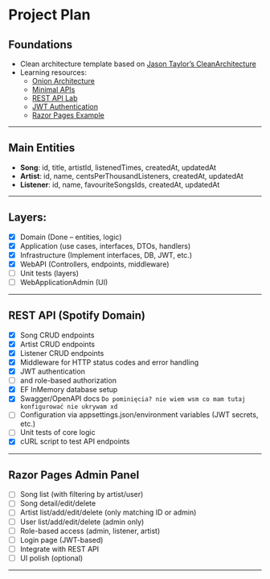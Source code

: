 # Project Plan

## Foundations
- Clean architecture template based on [Jason Taylor’s CleanArchitecture](https://github.com/jasontaylordev/CleanArchitecture)
- Learning resources:
  - [Onion Architecture](https://code-maze.com/onion-architecture-in-aspnetcore/)
  - [Minimal APIs](https://learn.microsoft.com/en-us/aspnet/core/fundamentals/minimal-apis?view=aspnetcore-9.0)
  - [REST API Lab](https://koglaza.gitbook.io/backend/lab-02/rest-api)
  - [JWT Authentication](https://koglaza.gitbook.io/backend/lab-04/jwt)
  - [Razor Pages Example](https://github.com/koglaza/pab-lab/tree/main/LAB05)

---

## Main Entities
- **Song**: id, title, artistId, listenedTimes, createdAt, updatedAt
- **Artist**: id, name, centsPerThousandListeners, createdAt, updatedAt
- **Listener**: id, name, favouriteSongsIds, createdAt, updatedAt

---

## Layers: 
- [x] Domain (Done – entities, logic)
- [x] Application (use cases, interfaces, DTOs, handlers)
- [x] Infrastructure (Implement interfaces, DB, JWT, etc.)
- [x] WebAPI (Controllers, endpoints, middleware)
- [ ] Unit tests (layers)
- [ ] WebApplicationAdmin (UI)

---

## REST API (Spotify Domain)
- [x] Song CRUD endpoints
- [x] Artist CRUD endpoints
- [x] Listener CRUD endpoints
- [x] Middleware for HTTP status codes and error handling
- [x] JWT authentication  
- [ ] and role-based authorization
- [x] EF InMemory database setup
- [x] Swagger/OpenAPI docs
`Do pominięcia? nie wiem wsm co mam tutaj konfigurować nie ukrywam xd`
- [ ] Configuration via appsettings.json/environment variables (JWT secrets, etc.)
- [ ] Unit tests of core logic
- [x] cURL script to test API endpoints

---

## Razor Pages Admin Panel
- [ ] Song list (with filtering by artist/user)
- [ ] Song detail/edit/delete
- [ ] Artist list/add/edit/delete (only matching ID or admin)
- [ ] User list/add/edit/delete (admin only)
- [ ] Role-based access (admin, listener, artist)
- [ ] Login page (JWT-based)
- [ ] Integrate with REST API
- [ ] UI polish (optional)

---
